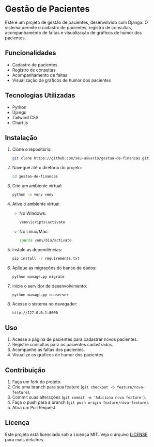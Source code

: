 # Gestão de Pacientes

Este é um projeto de gestão de pacientes, desenvolvido com Django. O sistema permite o cadastro de pacientes, registro de consultas, acompanhamento de faltas e visualização de gráficos de humor dos pacientes.

## Funcionalidades

- Cadastro de pacientes
- Registro de consultas
- Acompanhamento de faltas
- Visualização de gráficos de humor dos pacientes

## Tecnologias Utilizadas

- Python
- Django
- Tailwind CSS
- Chart.js

## Instalação

1. Clone o repositório:
    ```bash
    git clone https://github.com/seu-usuario/gestao-de-financas.git
    ```

2. Navegue até o diretório do projeto:
    ```bash
    cd gestao-de-financas
    ```

3. Crie um ambiente virtual:
    ```bash
    python -m venv venv
    ```

4. Ative o ambiente virtual:
    - No Windows:
        ```bash
        venv\Scripts\activate
        ```
    - No Linux/Mac:
        ```bash
        source venv/bin/activate
        ```

5. Instale as dependências:
    ```bash
    pip install -r requirements.txt
    ```

6. Aplique as migrações do banco de dados:
    ```bash
    python manage.py migrate
    ```

7. Inicie o servidor de desenvolvimento:
    ```bash
    python manage.py runserver
    ```

8. Acesse o sistema no navegador:
    ```
    http://127.0.0.1:8000
    ```

## Uso

1. Acesse a página de pacientes para cadastrar novos pacientes.
2. Registre consultas para os pacientes cadastrados.
3. Acompanhe as faltas dos pacientes.
4. Visualize os gráficos de humor dos pacientes.

## Contribuição

1. Faça um fork do projeto.
2. Crie uma branch para sua feature (`git checkout -b feature/nova-feature`).
3. Commit suas alterações (`git commit -m 'Adiciona nova feature'`).
4. Faça o push para a branch (`git push origin feature/nova-feature`).
5. Abra um Pull Request.

## Licença

Este projeto está licenciado sob a Licença MIT. Veja o arquivo [LICENSE](LICENSE) para mais detalhes.